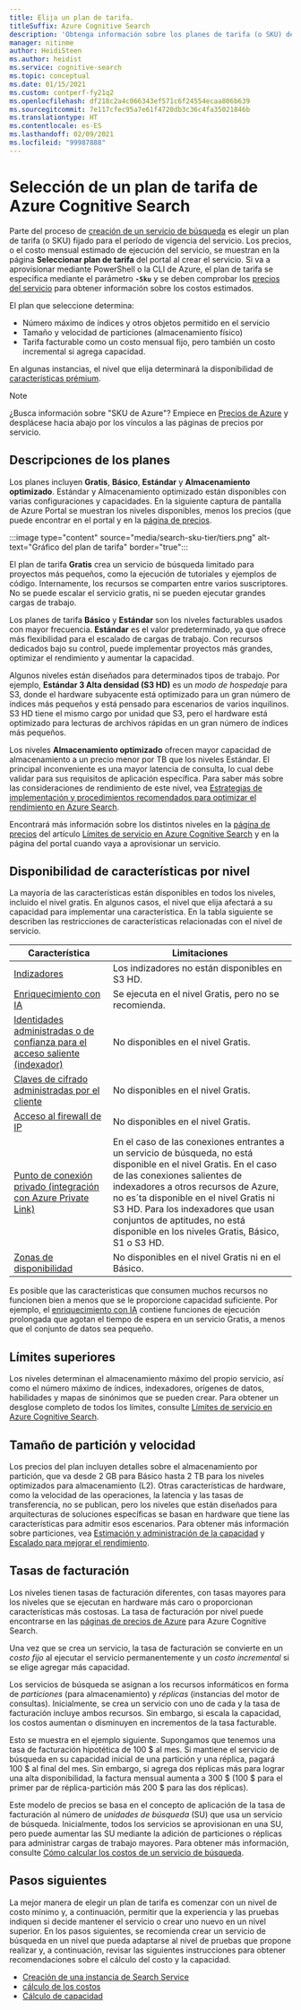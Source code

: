 ```yaml
---
title: Elija un plan de tarifa.
titleSuffix: Azure Cognitive Search
description: 'Obtenga información sobre los planes de tarifa (o SKU) de Azure Cognitive Search. Un servicio de búsqueda puede aprovisionarse en estos niveles: Gratis, Básico y Estándar. Estándar está disponible en varias configuraciones de recursos y niveles de capacidad.'
manager: nitinme
author: HeidiSteen
ms.author: heidist
ms.service: cognitive-search
ms.topic: conceptual
ms.date: 01/15/2021
ms.custom: contperf-fy21q2
ms.openlocfilehash: df218c2a4c066343ef571c6f24554ecaa806b639
ms.sourcegitcommit: 7e117cfec95a7e61f4720db3c36c4fa35021846b
ms.translationtype: HT
ms.contentlocale: es-ES
ms.lasthandoff: 02/09/2021
ms.locfileid: "99987888"
---
```

# <a name="choose-a-pricing-tier-for-azure-cognitive-search"></a>Selección de un plan de tarifa de Azure Cognitive Search

Parte del proceso de [creación de un servicio de búsqueda](search-create-service-portal.md) es elegir un plan de tarifa (o SKU) fijado para el período de vigencia del servicio. Los precios, o el costo mensual estimado de ejecución del servicio, se muestran en la página **Seleccionar plan de tarifa** del portal al crear el servicio. Si va a aprovisionar mediante PowerShell o la CLI de Azure, el plan de tarifa se especifica mediante el parámetro **`-Sku`** y se deben comprobar los [precios del servicio](https://azure.microsoft.com/pricing/details/search/) para obtener información sobre los costos estimados.

El plan que seleccione determina:

+ Número máximo de índices y otros objetos permitido en el servicio
+ Tamaño y velocidad de particiones (almacenamiento físico)
+ Tarifa facturable como un costo mensual fijo, pero también un costo incremental si agrega capacidad.

En algunas instancias, el nivel que elija determinará la disponibilidad de [características prémium](#premium-features).

> [!NOTE]
> ¿Busca información sobre "SKU de Azure"? Empiece en [Precios de Azure](https://azure.microsoft.com/pricing/) y desplácese hacia abajo por los vínculos a las páginas de precios por servicio.

## <a name="tier-descriptions"></a>Descripciones de los planes

Los planes incluyen **Gratis**, **Básico**, **Estándar** y **Almacenamiento optimizado**. Estándar y Almacenamiento optimizado están disponibles con varias configuraciones y capacidades. En la siguiente captura de pantalla de Azure Portal se muestran los niveles disponibles, menos los precios (que puede encontrar en el portal y en la [página de precios](https://azure.microsoft.com/pricing/details/search/). 

:::image type="content" source="media/search-sku-tier/tiers.png" alt-text="Gráfico del plan de tarifa" border="true":::

El plan de tarifa **Gratis** crea un servicio de búsqueda limitado para proyectos más pequeños, como la ejecución de tutoriales y ejemplos de código. Internamente, los recursos se comparten entre varios suscriptores. No se puede escalar el servicio gratis, ni se pueden ejecutar grandes cargas de trabajo.

Los planes de tarifa **Básico** y **Estándar** son los niveles facturables usados con mayor frecuencia. **Estándar** es el valor predeterminado, ya que ofrece más flexibilidad para el escalado de cargas de trabajo. Con recursos dedicados bajo su control, puede implementar proyectos más grandes, optimizar el rendimiento y aumentar la capacidad.

Algunos niveles están diseñados para determinados tipos de trabajo. Por ejemplo, **Estándar 3 Alta densidad (S3 HD)** es un *modo de hospedaje* para S3, donde el hardware subyacente está optimizado para un gran número de índices más pequeños y está pensado para escenarios de varios inquilinos. S3 HD tiene el mismo cargo por unidad que S3, pero el hardware está optimizado para lecturas de archivos rápidas en un gran número de índices más pequeños.

Los niveles **Almacenamiento optimizado** ofrecen mayor capacidad de almacenamiento a un precio menor por TB que los niveles Estándar. El principal inconveniente es una mayor latencia de consulta, lo cual debe validar para sus requisitos de aplicación específica. Para saber más sobre las consideraciones de rendimiento de este nivel, vea [Estrategias de implementación y procedimientos recomendados para optimizar el rendimiento en Azure Search](search-performance-optimization.md).

Encontrará más información sobre los distintos niveles en la [página de precios](https://azure.microsoft.com/pricing/details/search/) del artículo [Límites de servicio en Azure Cognitive Search](search-limits-quotas-capacity.md) y en la página del portal cuando vaya a aprovisionar un servicio.

<a name="premium-features"></a>

## <a name="feature-availability-by-tier"></a>Disponibilidad de características por nivel

La mayoría de las características están disponibles en todos los niveles, incluido el nivel gratis. En algunos casos, el nivel que elija afectará a su capacidad para implementar una característica. En la tabla siguiente se describen las restricciones de características relacionadas con el nivel de servicio.

| Característica | Limitaciones |
|---------|-------------|
| [Indizadores](search-indexer-overview.md) | Los indizadores no están disponibles en S3 HD.  |
| [Enriquecimiento con IA](search-security-manage-encryption-keys.md) | Se ejecuta en el nivel Gratis, pero no se recomienda. |
| [Identidades administradas o de confianza para el acceso saliente (indexador)](search-howto-managed-identities-data-sources.md) | No disponibles en el nivel Gratis.|
| [Claves de cifrado administradas por el cliente](search-security-manage-encryption-keys.md) | No disponibles en el nivel Gratis. |
| [Acceso al firewall de IP](service-configure-firewall.md) | No disponibles en el nivel Gratis. |
| [Punto de conexión privado (integración con Azure Private Link)](service-create-private-endpoint.md) | En el caso de las conexiones entrantes a un servicio de búsqueda, no está disponible en el nivel Gratis. En el caso de las conexiones salientes de indexadores a otros recursos de Azure, no es´ta disponible en el nivel Gratis ni S3 HD. Para los indexadores que usan conjuntos de aptitudes, no está disponible en los niveles Gratis, Básico, S1 o S3 HD.| 
| [Zonas de disponibilidad](search-performance-optimization.md) | No disponibles en el nivel Gratis ni en el Básico. |

Es posible que las características que consumen muchos recursos no funcionen bien a menos que se le proporcione capacidad suficiente. Por ejemplo, el [enriquecimiento con IA](cognitive-search-concept-intro.md) contiene funciones de ejecución prolongada que agotan el tiempo de espera en un servicio Gratis, a menos que el conjunto de datos sea pequeño.

## <a name="upper-limits"></a>Límites superiores

Los niveles determinan el almacenamiento máximo del propio servicio, así como el número máximo de índices, indexadores, orígenes de datos, habilidades y mapas de sinónimos que se pueden crear. Para obtener un desglose completo de todos los límites, consulte [Límites de servicio en Azure Cognitive Search](search-limits-quotas-capacity.md). 

## <a name="partition-size-and-speed"></a>Tamaño de partición y velocidad

Los precios del plan incluyen detalles sobre el almacenamiento por partición, que va desde 2 GB para Básico hasta 2 TB para los niveles optimizados para almacenamiento (L2). Otras características de hardware, como la velocidad de las operaciones, la latencia y las tasas de transferencia, no se publican, pero los niveles que están diseñados para arquitecturas de soluciones específicas se basan en hardware que tiene las características para admitir esos escenarios. Para obtener más información sobre particiones, vea [Estimación y administración de la capacidad](search-capacity-planning.md) y [Escalado para mejorar el rendimiento](search-performance-optimization.md).

## <a name="billing-rates"></a>Tasas de facturación

Los niveles tienen tasas de facturación diferentes, con tasas mayores para los niveles que se ejecutan en hardware más caro o proporcionan características más costosas. La tasa de facturación por nivel puede encontrarse en las [páginas de precios de Azure](https://azure.microsoft.com/pricing/details/search/) para Azure Cognitive Search.

Una vez que se crea un servicio, la tasa de facturación se convierte en un *costo fijo* al ejecutar el servicio permanentemente y un *costo incremental* si se elige agregar más capacidad.

Los servicios de búsqueda se asignan a los recursos informáticos en forma de *particiones* (para almacenamiento) y *réplicas* (instancias del motor de consultas). Inicialmente, se crea un servicio con uno de cada y la tasa de facturación incluye ambos recursos. Sin embargo, si escala la capacidad, los costos aumentan o disminuyen en incrementos de la tasa facturable.

Esto se muestra en el ejemplo siguiente. Supongamos que tenemos una tasa de facturación hipotética de 100 $ al mes. Si mantiene el servicio de búsqueda en su capacidad inicial de una partición y una réplica, pagará 100 $ al final del mes. Sin embargo, si agrega dos réplicas más para lograr una alta disponibilidad, la factura mensual aumenta a 300 $ (100 $ para el primer par de réplica-partición más 200 $ para las dos réplicas).

Este modelo de precios se basa en el concepto de aplicación de la tasa de facturación al número de *unidades de búsqueda* (SU) que usa un servicio de búsqueda. Inicialmente, todos los servicios se aprovisionan en una SU, pero puede aumentar las SU mediante la adición de particiones o réplicas para administrar cargas de trabajo mayores. Para obtener más información, consulte [Cómo calcular los costos de un servicio de búsqueda](search-sku-manage-costs.md).

## <a name="next-steps"></a>Pasos siguientes

La mejor manera de elegir un plan de tarifa es comenzar con un nivel de costo mínimo y, a continuación, permitir que la experiencia y las pruebas indiquen si decide mantener el servicio o crear uno nuevo en un nivel superior. En los pasos siguientes, se recomienda crear un servicio de búsqueda en un nivel que pueda adaptarse al nivel de pruebas que propone realizar y, a continuación, revisar las siguientes instrucciones para obtener recomendaciones sobre el cálculo del costo y la capacidad.

+ [Creación de una instancia de Search Service](search-create-service-portal.md)
+ [cálculo de los costos](search-sku-manage-costs.md)
+ [Cálculo de capacidad](search-sku-manage-costs.md)